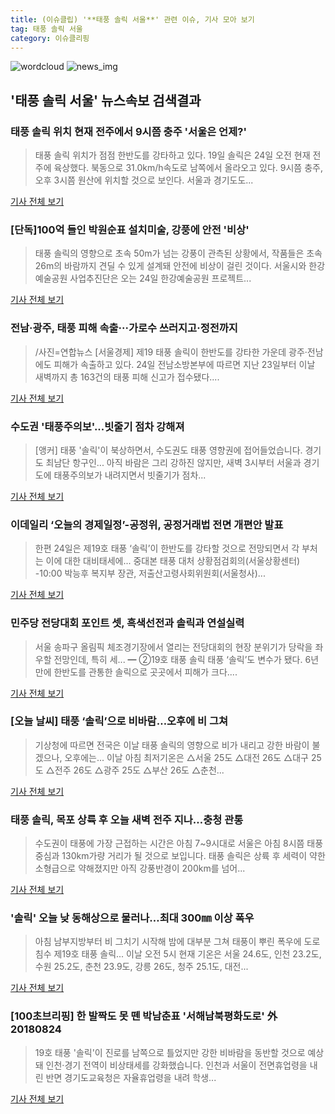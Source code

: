 ```yaml
---
title: (이슈클립) '**태풍 솔릭 서울**' 관련 이슈, 기사 모아 보기
tag: 태풍 솔릭 서울
category: 이슈클리핑
---
```

![wordcloud](https://s3.ap-northeast-2.amazonaws.com/lyrics101-wordcloud/2018-08-24-1535058838.png)
![news_img](https://user-images.githubusercontent.com/42597476/44507050-1206f400-a6e4-11e8-8d98-7ffbfebb353f.png)
## **'**태풍 솔릭 서울**'** 뉴스속보 검색결과
### 태풍 솔릭 위치 현재 전주에서 9시쯤 충주 '서울은 언제?'

>태풍 솔릭 위치가 점점 한반도를 강타하고 있다. 19일 솔릭은 24일 오전 현재 전주에 육상했다. 북동으로 31.0km/h속도로 남쪽에서 올라오고 있다. 9시쯤 충주, 오후 3시쯤 원산에 위치할 것으로 보인다. 서울과 경기도도...

<a href="http://daily.hankooki.com/lpage/society/201808/dh20180824060334137780.htm" target="_blank">기사 전체 보기</a>

### [단독]100억 들인 박원순표 설치미술, 강풍에 안전 '비상'

>태풍 솔릭의 영향으로 초속 50m가 넘는 강풍이 관측된 상황에서, 작품들은 초속 26m의 바람까지 견딜 수 있게 설계돼 안전에 비상이 걸린 것이다. 서울시와 한강예술공원 사업추진단은 오는 24일 한강예술공원 프로젝트...

<a href="http://www.nocutnews.co.kr/news/5020056" target="_blank">기사 전체 보기</a>

### 전남·광주, 태풍 피해 속출···가로수 쓰러지고·정전까지

>/사진=연합뉴스 [서울경제] 제19 태풍 솔릭이 한반도를 강타한 가운데 광주·전남에도 피해가 속출하고 있다. 24일 전남소방본부에 따르면 지난 23일부터 이날 새벽까지 총 163건의 태풍 피해 신고가 접수됐다....

<a href="http://www.sedaily.com/NewsView/1S3HFM0WCC" target="_blank">기사 전체 보기</a>

### 수도권 '태풍주의보'...빗줄기 점차 강해져

>[앵커] 태풍 '솔릭'이 북상하면서, 수도권도 태풍 영향권에 접어들었습니다. 경기도 최남단 항구인... 아직 바람은 그리 강하진 않지만, 새벽 3시부터 서울과 경기도에 태풍주의보가 내려지면서 빗줄기가 점차...

<a href="http://www.ytn.co.kr/_ln/0103_201808240604434563" target="_blank">기사 전체 보기</a>

### 이데일리 ‘오늘의 경제일정’-공정위, 공정거래법 전면 개편안 발표

>한편 24일은 제19호 태풍 ‘솔릭’이 한반도를 강타할 것으로 전망되면서 각 부처는 이에 대한 대비태세에... 중대본 태풍 대처 상황점검회의(서울상황센터) -10:00 박능후 복지부 장관, 저출산고령사회위원회(서울청사)...

<a href="http://www.edaily.co.kr/news/newspath.asp?newsid=01302166619310600" target="_blank">기사 전체 보기</a>

### 민주당 전당대회 포인트 셋, 흑색선전과 솔릭과 연설실력

>서울 송파구 올림픽 체조경기장에서 열리는 전당대회의 현장 분위기가 당락을 좌우할 전망인데, 특히 세... ━ ②19호 태풍 솔릭 태풍 ‘솔릭’도 변수가 됐다. 6년 만에 한반도를 관통한 솔릭으로 곳곳에서 피해가 크다....

<a href="http://news.joins.com/article/olink/22502987" target="_blank">기사 전체 보기</a>

### [오늘 날씨] 태풍 ‘솔릭’으로 비바람…오후에 비 그쳐

>기상청에 따르면 전국은 이날 태풍 솔릭의 영향으로 비가 내리고 강한 바람이 불겠으나, 오후에는... 이날 아침 최저기온은 △서울 25도 △대전 26도 △대구 25도 △전주 26도 △광주 25도 △부산 26도 △춘천...

<a href="http://view.asiae.co.kr/news/view.htm?idxno=2018082320432640801" target="_blank">기사 전체 보기</a>

### 태풍 솔릭, 목포 상륙 후 오늘 새벽 전주 지나…충청 관통

>수도권이 태풍에 가장 근접하는 시간은 아침 7~9시대로 서울은 아침 8시쯤 태풍 중심과 130km가량 거리가 될 것으로 보입니다. 태풍 솔릭은 상륙 후 세력이 약한 소형급으로 약해졌지만 아직 강풍반경이 200km를 넘어...

<a href="http://www.tbs.seoul.kr/news/bunya.do?method=daum_html2&typ_800=6&seq_800=10297400" target="_blank">기사 전체 보기</a>

### '솔릭' 오늘 낮 동해상으로 물러나…최대 300㎜ 이상 폭우

>아침 남부지방부터 비 그치기 시작해 밤에 대부분 그쳐 태풍이 뿌린 폭우에 도로침수 제19호 태풍 솔릭... 이날 오전 5시 현재 기온은 서울 24.6도, 인천 23.2도, 수원 25.2도, 춘천 23.9도, 강릉 26도, 청주 25.1도, 대전...

<a href="http://app.yonhapnews.co.kr/YNA/Basic/SNS/r.aspx?c=AKR20180824007900004&did=1195m" target="_blank">기사 전체 보기</a>

### [100초브리핑] 한 발짝도 못 뗀 박남춘표 '서해남북평화도로' 外 20180824

>19호 태풍 '솔릭'이 진로를 남쪽으로 틀었지만 강한 비바람을 동반할 것으로 예상돼 인천·경기 전역이 비상태세를 강화했습니다. 인천과 서울이 전면휴업령을 내린 반면 경기도교육청은 자율휴업령을 내려 학생...

<a href="http://www.incheonilbo.com/news/articleView.html?idxno=902041" target="_blank">기사 전체 보기</a>


